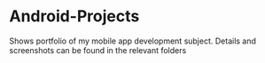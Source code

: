 # Android-Projects
Shows portfolio of my mobile app development subject. Details and screenshots can be found in the relevant folders
